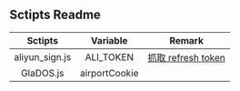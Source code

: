 ## Sctipts Readme
|Sctipts|Variable|Remark|
|:---:|:---:|:---:|
|aliyun_sign.js|ALI_TOKEN|[抓取 refresh token](https://alist.nn.ci/zh/guide/drivers/aliyundrive.html)|
|GlaDOS.js|airportCookie||
